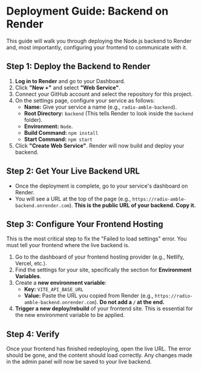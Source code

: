 # Deployment Guide: Backend on Render

This guide will walk you through deploying the Node.js backend to Render and, most importantly, configuring your frontend to communicate with it.

## Step 1: Deploy the Backend to Render

1.  **Log in to Render** and go to your Dashboard.
2.  Click **"New +"** and select **"Web Service"**.
3.  Connect your GitHub account and select the repository for this project.
4.  On the settings page, configure your service as follows:
    *   **Name:** Give your service a name (e.g., `radio-amble-backend`).
    *   **Root Directory:** `backend` (This tells Render to look inside the `backend` folder).
    *   **Environment:** `Node`.
    *   **Build Command:** `npm install`
    *   **Start Command:** `npm start`
5.  Click **"Create Web Service"**. Render will now build and deploy your backend.

## Step 2: Get Your Live Backend URL

*   Once the deployment is complete, go to your service's dashboard on Render.
*   You will see a URL at the top of the page (e.g., `https://radio-amble-backend.onrender.com`). **This is the public URL of your backend. Copy it.**

## Step 3: Configure Your Frontend Hosting

This is the most critical step to fix the "Failed to load settings" error. You must tell your frontend where the live backend is.

1.  Go to the dashboard of your frontend hosting provider (e.g., Netlify, Vercel, etc.).
2.  Find the settings for your site, specifically the section for **Environment Variables**.
3.  Create a **new environment variable**:
    *   **Key:** `VITE_API_BASE_URL`
    *   **Value:** Paste the URL you copied from Render (e.g., `https://radio-amble-backend.onrender.com`). **Do not add a `/` at the end.**
4.  **Trigger a new deploy/rebuild** of your frontend site. This is essential for the new environment variable to be applied.

## Step 4: Verify

Once your frontend has finished redeploying, open the live URL. The error should be gone, and the content should load correctly. Any changes made in the admin panel will now be saved to your live backend.